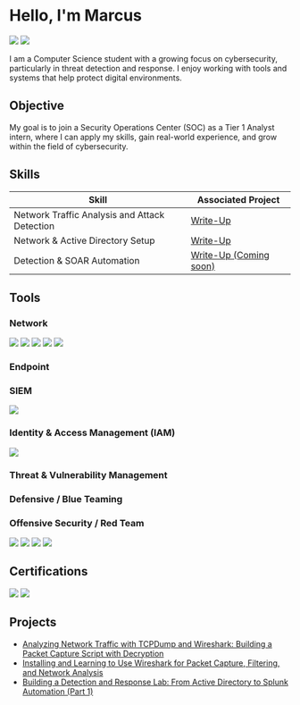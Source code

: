 # Hello, I'm Marcus
<div>
<a href="https://linkedin.com/in/marcus-silva-5b1328183"><img src="https://img.shields.io/badge/-LinkedIn-0072b1?&style=for-the-badge&logo=linkedin&logoColor=white" /></a>
<a href="https://medium.com/@marcuspaulo_34898"><img src="https://img.shields.io/badge/-Medium-000000?&style=for-the-badge&logo=medium&logoColor=white" /></a>
</div>

I am a Computer Science student with a growing focus on cybersecurity, particularly in threat detection and response. I enjoy working with tools and systems that help protect digital environments.

## Objective

My goal is to join a Security Operations Center (SOC) as a Tier 1 Analyst intern, where I can apply my skills, gain real-world experience, and grow within the field of cybersecurity.

## Skills

| Skill                                         | Associated Project         |
|-----------------------------------------------|----------------------------|
| Network Traffic Analysis and Attack Detection | <a href="https://medium.com/@marcuspaulo_34898/analyzing-network-traffic-with-tcpdump-and-wireshark-building-a-packet-capture-script-with-1365a4f90e54">Write-Up</a>|
| Network & Active Directory Setup | <a href="https://medium.com/@marcuspaulo_34898/building-a-detection-and-response-lab-from-active-directory-to-splunk-automation-part-1-b194b24fa8cb">Write-Up</a>|
| Detection & SOAR Automation | <a href="">Write-Up (Coming soon)</a>|

## Tools

### Network
<div>
    <img src="https://img.shields.io/badge/-Wireshark-1679A7?&style=for-the-badge&logo=Wireshark&logoColor=white" />
    <img src="https://img.shields.io/badge/-tcpdump-1679A7?&style=for-the-badge&logo=gnu&logoColor=white" />
    <img src="https://img.shields.io/badge/-Nmap-004170?&style=for-the-badge&logo=gnometerminal&logoColor=white" />
    <img src="https://img.shields.io/badge/-Masscan-7F00FF?&style=for-the-badge&logo=linux&logoColor=white" />
    <img src="https://img.shields.io/badge/-Netcat-1B1B1B?&style=for-the-badge&logo=gnu&logoColor=white" />
</div>

### Endpoint

### SIEM
<div>
    <img src="https://img.shields.io/badge/-Splunk-000000?&style=for-the-badge&logo=Splunk&logoColor=white" />
</div>

### Identity & Access Management (IAM)
<div>
    <img src="https://img.shields.io/badge/-Active%20Directory-003366?&style=for-the-badge&logo=microsoft&logoColor=white" />
</div>

### Threat & Vulnerability Management

### Defensive / Blue Teaming

### Offensive Security / Red Team

<div>
<img src="https://img.shields.io/badge/-Metasploit-3F1F56?&style=for-the-badge&logo=metasploit&logoColor=white" />
<img src="https://img.shields.io/badge/-Hydra-333333?&style=for-the-badge&logo=gnometerminal&logoColor=white" />
<img src="https://img.shields.io/badge/-Burp%20Suite-F47F24?&style=for-the-badge&logo=protonmail&logoColor=white" />
<img src="https://img.shields.io/badge/-SQLmap-800000?&style=for-the-badge&logo=database&logoColor=white" />
</div>

## Certifications

<div>
<img src="https://img.shields.io/badge/-Google%20Cybersecurity-4285F4?&style=for-the-badge&logo=Google&logoColor=white" />
<img src="https://img.shields.io/badge/-DCPT%20Certified-268B8B?&style=for-the-badge&logo=kalilinux&logoColor=white" />
</div>

## Projects
- <a href="https://medium.com/@marcuspaulo_34898/analyzing-network-traffic-with-tcpdump-and-wireshark-building-a-packet-capture-script-with-1365a4f90e54">Analyzing Network Traffic with TCPDump and Wireshark: Building a Packet Capture Script with Decryption</a>
- <a href="https://medium.com/@marcuspaulo_34898/installing-and-learning-to-use-wireshark-for-packet-capture-filtering-and-network-analysis-79ca7073175c">Installing and Learning to Use Wireshark for Packet Capture, Filtering, and Network Analysis</a>
- <a href="https://medium.com/@marcuspaulo_34898/building-a-detection-and-response-lab-from-active-directory-to-splunk-automation-part-1-b194b24fa8cb">Building a Detection and Response Lab: From Active Directory to Splunk Automation (Part 1)</a>
